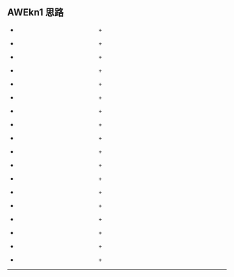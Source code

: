﻿AWEkn1
思路
-----------------------------------------------------------------
+						 		+
+						 		+
+						 		+
+						 		+
+						 		+
+						 		+
+						 		+
+						 		+
+						 		+
+						 		+
+						 		+
+						 		+
+						 		+
+						 		+
+						 		+
+						 		+
+						 		+
+						 		+
-----------------------------------------------------------------